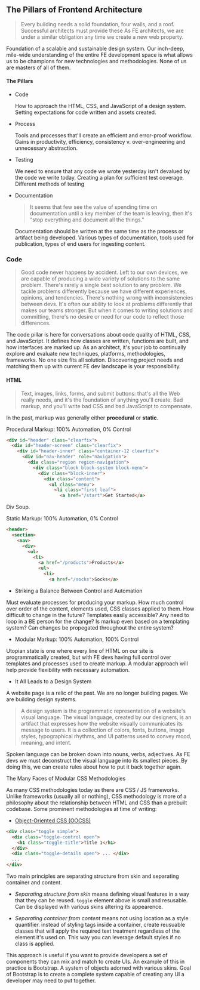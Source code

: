 ## The Pillars of Frontend Architecture

> Every building needs a solid foundation, four walls, and a roof. Successful architects must provide these As FE architects, we are under a similar obligation any time we create a new web property.

Foundation of a scalable and sustainable design system. Our inch-deep, mile-wide understanding of the entire FE development space is what allows us to be champions for new technologies and methodologies. None of us are masters of all of them.

#### The Pillars

* Code
    
  How to approach the HTML, CSS, and JavaScript of a design system. Setting expectations for code written and assets created.
* Process

  Tools and processes that'll create an efficient and error-proof workflow. Gains  in productivity, efficiency, consistency v. over-engineering and unnecessary abstraction.

* Testing

  We need to ensure that any code we wrote yesterday isn't devalued by the code we write today. Creating a plan for sufficient test coverage. Different methods of testing

* Documentation

  > It seems that few see the value of spending time on documentation until a key member of the team is leaving, then it's "stop everything and document all the things."

  Documentation should be written at the same time as the process or artifact being developed. Various types of documentation, tools used for publication, types of end users for ingesting content.

### Code

> Good code never happens by accident. Left to our own devices, we are capable of producing a wide variety of solutions to the same problem. There's rarely a single best solution to any problem. We tackle problems differently because we have different experiences, opinions, and tendencies. There's nothing wrong with inconsistencies between devs. It's often our ability to look at problems differently that makes our teams stronger. But when it comes to writing solutions and committing, there's no desire or need for our code to reflect those differences.

The code pillar is here for conversations about code quality of HTML, CSS, and JavaScript. It defines how classes are written, functions are built, and how interfaces are marked up. As an architect, it's your job to continually explore and evaluate new techniques, platforms, methodologies, frameworks. No one size fits all solution. Discovering project needs and matching them up with current FE dev landscape is your responsibility.

#### HTML

>Text, images, links, forms, and submit buttons: that's all the Web really needs, and it's the foundation of anything you'll create. Bad markup, and you'll write bad CSS and bad JavaScript to compensate.

In the past, markup was generally either **procedural** or **static**.

Procedural Markup: 100% Automation, 0% Control

```html
<div id="header" class="clearfix">
  <div id="header-screen" class="clearfix">
    <div id="header-inner" class="container-12 clearfix">
      <div id="nav-header" role="navigation">
        <div class="region region-navigation">
          <div class="block block-system block-menu">
            <div class="block-inner">
              <div class="content">
                <ul class="menu">
                  <li class="first leaf">
                    <a href="/start">Get Started</a>
```

Div Soup.

Static Markup: 100% Automation, 0% Control

```html
<header>
  <section>
    <nav>
      <div>
        <ul>
          <li>
            <a href="/products">Products</a>
            <ul>
              <li>
                <a href="/socks">Socks</a>
```

- Striking a Balance Between Control and Automation

Must evaluate processes for producing your markup. How much control over order of the content, elements used, CSS classes applied to them. How difficult to change in the future? Templates easily accessible? Any need to loop in a BE person for the change? Is markup even based on a templating system? Can changes be propegated throughout the entire system?

- Modular Markup: 100% Automation, 100% Control

Utopian state is one where every line of HTML on our site is programmatically created, but with FE devs having full control over templates and processes used to create markup. A modular approach will help provide flexibility with necessary automation.

- It All Leads to a Design System

A website page is a relic of the past. We are no longer building pages. We are building design systems.

> A design system is the programmatic representation of a website's visual language. The visual language, created by our designers, is an artifact that expresses how the website visually communicates its message to users. It is a collection of colors, fonts, buttons, image styles, typographical rhythms, and UI patterns used to convey mood, meaning, and intent.

Spoken language can be broken down into nouns, verbs, adjectives. As FE devs we must deconstruct the visual language into its smallest pieces. By doing this, we can create rules about how to put it back together again.

The Many Faces of Modular CSS Methodologies

As many CSS methodologies today as there are CSS / JS frameworks. Unlike frameworks (usually all or nothing), CSS methodology is more of a philosophy about the relationship between HTML and CSS than a prebuilt codebase. Some prominent methodologies at time of writing:

* [Object-Oriented CSS (OOCSS)](http://oocss.org/)

```html
<div class="toggle simple">
  <div class="toggle-control open">
    <h1 class="toggle-title">Title 1</h1>
  </div>
  <div class="toggle-details open"> ... </div>
  ...
</div>
```

Two main principles are separating structure from skin and separating container and content.

  * _Separating structure from skin_ means defining visual features in a way that they can be reused. `toggle` element above is small and resusable. Can be displayed with various skins altering its appearence.

  * _Separating container from content_ means not using location as a style quantifier. instead of styling tags inside a container, create reusuable classes that will apply the required text treatment regardless of the element it's used on. This way you can leverage default styles if no class is applied.

This approach is useful if you want to provide developers a set of components they can mix and match to create UIs. An example of this in practice is Bootstrap. A system of objects adorned with various skins. Goal of Bootstrap is to create a complete system capable of creating any UI a developer may need to put together.